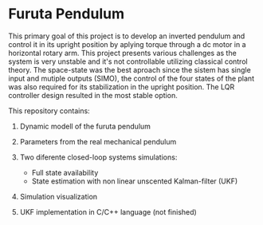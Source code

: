 # Furuta Pendulum

This primary goal of this project is to develop an inverted pendulum and control it in its upright position by aplying torque through a dc motor in a horizontal rotary arm.
This project presents various challenges as the system is very unstable and it's not controllable utilizing classical control theory. The space-state was the best aproach since the sistem has single input and mutiple outputs (SIMO), the control of the four states of the plant was also required for its stabilization in the upright position. The LQR controller design resulted in the most stable option.

This repository contains:

1. Dynamic modell of the furuta pendulum

2. Parameters from the real mechanical pendulum

3. Two diferente closed-loop systems simulations:
   - Full state availability
   - State estimation with non linear unscented Kalman-filter (UKF)
   
4. Simulation visualization

5. UKF implementation in C/C++ language (not finished)  
